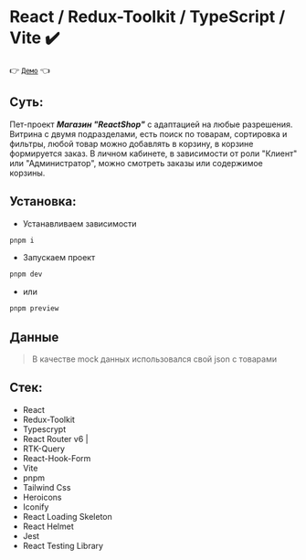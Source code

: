 # React / Redux-Toolkit / TypeScript / Vite ✔️

👉 [`Демо`](https://kryiz.github.io/react-shop-app/) 👈

## Суть:

Пет-проект ***Магазин "ReactShop"*** с адаптацией на любые разрешения.
Витрина с двумя подразделами, есть поиск по товарам, сортировка и фильтры, любой товар можно добавлять в корзину, в корзине формируется заказ.
В личном кабинете, в зависимости от роли "Клиент" или "Администратор", можно смотреть заказы или содержимое корзины.

## Установка:

- Устанавливаем зависимости

```js
pnpm i
```

- Запускаем проект

```js
pnpm dev
```

- или

```js
pnpm preview
```

## Данные

> В качестве mock данных использовался свой json с товарами

## Стек:

- React
- Redux-Toolkit
- Typescrypt
- React Router v6 |
- RTK-Query
- React-Hook-Form
- Vite
- pnpm
- Tailwind Css
- Heroicons
- Iconify
- React Loading Skeleton
- React Helmet
- Jest
- React Testing Library